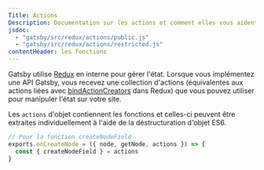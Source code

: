 ```yaml
---
Title: Actions
Description: Documentation sur les actions et comment elles vous aident à manipuler l'état dans Gatsby
jsdoc:
  - "gatsby/src/redux/actions/public.js"
  - "gatsby/src/redux/actions/restricted.js"
contentHeader: les fonctions
---
```


Gatsby utilise [Redux](http://redux.js.org) en interne pour gérer l'état. Lorsque vous implémentez une API Gatsby, vous recevez une collection d'actions (équivalentes aux actions liées avec [bindActionCreators](https://redux.js.org/api/bindactioncreators/) dans Redux) que vous pouvez utiliser pour manipuler l'état sur votre site.

Les `actions` d'objet contiennent les fonctions et celles-ci peuvent être extraites individuellement à l'aide de la déstructuration d'objet ES6.

```javascript
// Pour la fonction createNodeField
exports.onCreateNode = ({ node, getNode, actions }) => {
  const { createNodeField } = actions
}
```
